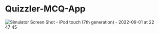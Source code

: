 <h1>Quizzler-MCQ-App</h1>

![Simulator Screen Shot - iPod touch (7th generation) - 2022-09-01 at 22 47 45](https://user-images.githubusercontent.com/94286342/187974317-4c6f8662-64c3-4d22-922e-bdd227b46114.png)
